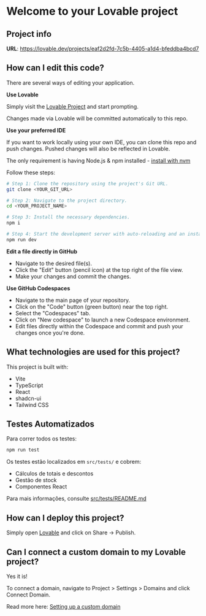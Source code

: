 # Welcome to your Lovable project

## Project info

**URL**: https://lovable.dev/projects/eaf2d2fd-7c5b-4405-a1d4-bfeddba4bcd7

## How can I edit this code?

There are several ways of editing your application.

**Use Lovable**

Simply visit the [Lovable Project](https://lovable.dev/projects/eaf2d2fd-7c5b-4405-a1d4-bfeddba4bcd7) and start prompting.

Changes made via Lovable will be committed automatically to this repo.

**Use your preferred IDE**

If you want to work locally using your own IDE, you can clone this repo and push changes. Pushed changes will also be reflected in Lovable.

The only requirement is having Node.js & npm installed - [install with nvm](https://github.com/nvm-sh/nvm#installing-and-updating)

Follow these steps:

```sh
# Step 1: Clone the repository using the project's Git URL.
git clone <YOUR_GIT_URL>

# Step 2: Navigate to the project directory.
cd <YOUR_PROJECT_NAME>

# Step 3: Install the necessary dependencies.
npm i

# Step 4: Start the development server with auto-reloading and an instant preview.
npm run dev
```

**Edit a file directly in GitHub**

- Navigate to the desired file(s).
- Click the "Edit" button (pencil icon) at the top right of the file view.
- Make your changes and commit the changes.

**Use GitHub Codespaces**

- Navigate to the main page of your repository.
- Click on the "Code" button (green button) near the top right.
- Select the "Codespaces" tab.
- Click on "New codespace" to launch a new Codespace environment.
- Edit files directly within the Codespace and commit and push your changes once you're done.

## What technologies are used for this project?

This project is built with:

- Vite
- TypeScript
- React
- shadcn-ui
- Tailwind CSS

## Testes Automatizados

Para correr todos os testes:

```bash
npm run test
```

Os testes estão localizados em `src/tests/` e cobrem:
- Cálculos de totais e descontos
- Gestão de stock
- Componentes React

Para mais informações, consulte [src/tests/README.md](src/tests/README.md)

## How can I deploy this project?

Simply open [Lovable](https://lovable.dev/projects/eaf2d2fd-7c5b-4405-a1d4-bfeddba4bcd7) and click on Share -> Publish.

## Can I connect a custom domain to my Lovable project?

Yes it is!

To connect a domain, navigate to Project > Settings > Domains and click Connect Domain.

Read more here: [Setting up a custom domain](https://docs.lovable.dev/tips-tricks/custom-domain#step-by-step-guide)
